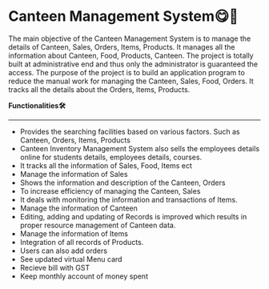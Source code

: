 # **Canteen Management System😋🍴**

The main objective of the Canteen Management System is to manage the details of Canteen, Sales, Orders, Items, Products. It manages all the information about Canteen, Food, Products, Canteen. The project is totally built at administrative end and thus only the administrator is guaranteed the access. The purpose of the project is to build an application program to reduce the manual work for managing the Canteen, Sales, Food, Orders. It tracks all the details about the Orders, Items, Products.

**Functionalities🛠️**

----

* Provides the searching facilities based on various factors. Such as Canteen, Orders, Items, Products
* Canteen Inventory Management System also sells the employees details online for students details, employees details, courses.
* It tracks all the information of Sales, Food, Items ect
* Manage the information of Sales
* Shows the information and description of the Canteen, Orders
* To increase efficiency of managing the Canteen, Sales
* It deals with monitoring the information and transactions of Items.
* Manage the information of Canteen
* Editing, adding and updating of Records is improved which results in proper resource management of Canteen data.
* Manage the information of Items
* Integration of all records of Products.
* Users can also add orders
* See updated virtual Menu card
* Recieve bill with GST
* Keep monthly account of money spent

